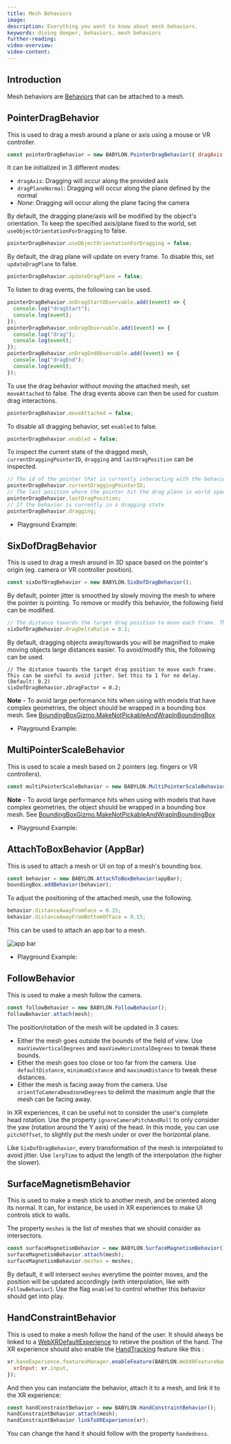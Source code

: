 ```yaml
---
title: Mesh Behaviors
image:
description: Everything you want to know about mesh behaviors.
keywords: diving deeper, behaviors, mesh behaviors
further-reading:
video-overview:
video-content:
---
```


## Introduction

Mesh behaviors are [Behaviors](/features/featuresDeepDive/behaviors) that can be attached to a mesh.

## PointerDragBehavior

This is used to drag a mesh around a plane or axis using a mouse or VR controller.

```javascript
const pointerDragBehavior = new BABYLON.PointerDragBehavior({ dragAxis: new BABYLON.Vector3(0, 1, 0) });
```

It can be initialized in 3 different modes:

- `dragAxis`: Dragging will occur along the provided axis
- `dragPlaneNormal`: Dragging will occur along the plane defined by the normal
- _None_: Dragging will occur along the plane facing the camera

By default, the dragging plane/axis will be modified by the object's orientation. To keep the specified axis/plane fixed to the world, set `useObjectOrientationForDragging` to false.

```javascript
pointerDragBehavior.useObjectOrientationForDragging = false;
```

By default, the drag plane will update on every frame. To disable this, set `updateDragPlane` to false.

```javascript
pointerDragBehavior.updateDragPlane = false;
```

To listen to drag events, the following can be used.

```javascript
pointerDragBehavior.onDragStartObservable.add((event) => {
  console.log("dragStart");
  console.log(event);
});
pointerDragBehavior.onDragObservable.add((event) => {
  console.log("drag");
  console.log(event);
});
pointerDragBehavior.onDragEndObservable.add((event) => {
  console.log("dragEnd");
  console.log(event);
});
```

To use the drag behavior without moving the attached mesh, set `moveAttached` to false. The drag events above can then be used for custom drag interactions.

```javascript
pointerDragBehavior.moveAttached = false;
```

To disable all dragging behavior, set `enabled` to false.

```javascript
pointerDragBehavior.enabled = false;
```

To inspect the current state of the dragged mesh, `currentDraggingPointerID`, `dragging` and `lastDragPosition` can be inspected.

```javascript
// The id of the pointer that is currently interacting with the behavior (-1 when no pointer is active)
pointerDragBehavior.currentDraggingPointerID;
// The last position where the pointer hit the drag plane in world space
pointerDragBehavior.lastDragPosition;
// If the behavior is currently in a dragging state
pointerDragBehavior.dragging;
```

- Playground Example: <Playground id="#YEZPVT" title="Drag Along an Axis" description="A simple example of the pointerDragBehavior." image="/img/playgroundsAndNMEs/divingDeeperMeshBehaviors1.jpg" isMain={true} category="Behaviors"/>

## SixDofDragBehavior

This is used to drag a mesh around in 3D space based on the pointer's origin (eg. camera or VR controller position).

```javascript
const sixDofDragBehavior = new BABYLON.SixDofDragBehavior();
```

By default, pointer jitter is smoothed by slowly moving the mesh to where the pointer is pointing. To remove or modify this behavior, the following field can be modified.

```javascript
// The distance towards the target drag position to move each frame. This can be useful to avoid jitter. Set this to 1 for no delay. (Default: 0.2)
sixDofDragBehavior.dragDeltaRatio = 0.2;
```

By default, dragging objects away/towards you will be magnified to make moving objects large distances easier. To avoid/modify this, the following can be used.

```
// The distance towards the target drag position to move each frame. This can be useful to avoid jitter. Set this to 1 for no delay. (Default: 0.2)
sixDofDragBehavior.zDragFactor = 0.2;
```

**Note** - To avoid large performance hits when using with models that have complex geometries, the object should be wrapped in a bounding box mesh. See [BoundingBoxGizmo.MakeNotPickableAndWrapInBoundingBox](/features/featuresDeepDive/mesh/gizmo)

- Playground Example: <Playground id="#5G9MC5" title="Six Directions Example" description="A simple example of SixDofDragBehavior." image="/img/playgroundsAndNMEs/divingDeeperMeshBehaviors2.jpg" isMain={true} category="Behaviors"/>

## MultiPointerScaleBehavior

This is used to scale a mesh based on 2 pointers (eg. fingers or VR controllers).

```javascript
const multiPointerScaleBehavior = new BABYLON.MultiPointerScaleBehavior();
```

**Note** - To avoid large performance hits when using with models that have complex geometries, the object should be wrapped in a bounding box mesh. See [BoundingBoxGizmo.MakeNotPickableAndWrapInBoundingBox](/features/featuresDeepDive/mesh/gizmo)

- Playground Example: <Playground id="#5G9MC5" title="MultiPointerScaleBehavior Example" description="A simple example of MultiPointerScaleBehavior." image="/img/playgroundsAndNMEs/divingDeeperMeshBehaviors2.jpg" />

## AttachToBoxBehavior (AppBar)

This is used to attach a mesh or UI on top of a mesh's bounding box.

```javascript
const behavior = new BABYLON.AttachToBoxBehavior(appBar);
boundingBox.addBehavior(behavior);
```

To adjust the positioning of the attached mesh, use the following.

```javascript
behavior.distanceAwayFromFace = 0.15;
behavior.distanceAwayFromBottomOfFace = 0.15;
```

This can be used to attach an app bar to a mesh.

![app bar](/img/how_to/gui/appBar.PNG)

- Playground Example: <Playground id="#X6MQ1L" title="AttachToBoxBehavior Example" description="A simple example of AttachToBoxBehavior." image="/img/playgroundsAndNMEs/divingDeeperMeshBehaviors2.jpg" isMain={true} category="Behaviors"/>

## FollowBehavior

This is used to make a mesh follow the camera.

```javascript
const followBehavior = new BABYLON.FollowBehavior();
followBehavior.attach(mesh);
```

The position/rotation of the mesh will be updated in 3 cases:

- Either the mesh goes outside the bounds of the field of view. Use `maxViewVerticalDegrees` and `maxViewHorizontalDegrees` to tweak these bounds.
- Either the mesh goes too close or too far from the camera. Use `defaultDistance`, `minimumDistance` and `maximumDistance` to tweak these distances.
- Either the mesh is facing away from the camera. Use `orientToCameraDeadzoneDegrees` to delimit the maximum angle that the mesh can be facing away.

In XR experiences, it can be useful not to consider the user's complete head rotation. Use the property `ignoreCameraPitchAndRoll` to only consider the yaw (rotation around the Y axis) of the head. In this mode, you can use `pitchOffset`, to slightly put the mesh under or over the horizontal plane.

Like `SixDofDragBehavior`, every transformation of the mesh is interpolated to avoid jitter. Use `lerpTime` to adjust the length of the interpolation (the higher the slower).

## SurfaceMagnetismBehavior

This is used to make a mesh stick to another mesh, and be oriented along its normal. It can, for instance, be used in XR experiences to make UI controls stick to walls.

The property `meshes` is the list of meshes that we should consider as intersectors.

```javascript
const surfaceMagnetismBehavior = new BABYLON.SurfaceMagnetismBehavior();
surfaceMagnetismBehavior.attach(mesh);
surfaceMagnetismBehavior.meshes = meshes;
```

By default, it will intersect `meshes` everytime the pointer moves, and the position will be updated accordingly (with interpolation, like with `FollowBehavior`). Use the flag `enabled` to control whether this behavior should get into play.

## HandConstraintBehavior

This is used to make a mesh follow the hand of the user. It should always be linked to a [WebXRDefaultExperience](/features/featuresDeepDive/webXR/webXRExperienceHelpers#the-webxr-default-experience) to retieve the position of the hand.
The XR experience should also enable the [HandTracking](/features/featuresDeepDive/webXR/WebXRSelectedFeatures#hand-tracking) feature like this :

```javascript
xr.baseExperience.featuresManager.enableFeature(BABYLON.WebXRFeatureName.HAND_TRACKING, "latest", {
  xrInput: xr.input,
});
```

And then you can instanciate the behavior, attach it to a mesh, and link it to the XR experience:

```javascript
const handConstraintBehavior = new BABYLON.HandConstraintBehavior();
handConstraintBehavior.attach(mesh);
handConstraintBehavior.linkToXRExperience(xr);
```

You can change the hand it should follow with the property `handedness`.
